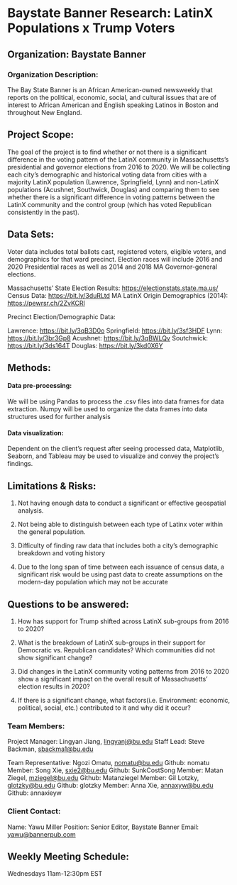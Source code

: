 # Baystate Banner Research: LatinX Populations x Trump Voters
 
## Organization: Baystate Banner

### Organization Description:

The Bay State Banner is an African American-owned newsweekly that reports on the political, economic, social, and cultural issues that are of interest to African American and English speaking Latinos in Boston and throughout New England. 

## Project Scope:

The goal of the project is to find whether or not there is a significant difference in the voting pattern of the LatinX community in Massachusetts’s presidential and governor elections from 2016 to 2020. We will be collecting each city’s demographic and historical voting data from cities with a majority LatinX population (Lawrence, Springfield, Lynn) and non-LatinX populations (Acushnet, Southwick, Douglas) and comparing them to see whether there is a significant difference in voting patterns between the LatinX community and the control group (which has voted Republican consistently in the past). 

## Data Sets:

Voter data includes total ballots cast, registered voters, eligible voters, and demographics for that ward precinct. Election races will include 2016 and 2020 Presidential races as well as 2014 and 2018 MA Governor-general elections.

Massachusetts’ State Election Results: https://electionstats.state.ma.us/
Census Data: https://bit.ly/3duRLtd
MA LatinX Origin Demographics (2014): https://pewrsr.ch/2ZvKCRl

Precinct Election/Demographic Data: 

Lawrence: https://bit.ly/3qB3D0o
Springfield: https://bit.ly/3sf3HDF
Lynn: https://bit.ly/3br3Gp8
Acushnet: https://bit.ly/3qBWLQv
Soutchwick: https://bit.ly/3ds164T
Douglas: https://bit.ly/3kd0X6Y

## Methods:

#### Data pre-processing: 
We will be using Pandas to process the .csv files into data frames for data extraction. Numpy will be used to organize the data frames into data structures used for further analysis

#### Data visualization:
Dependent on the client’s request after seeing processed data, Matplotlib, Seaborn, and Tableau may be used to visualize and convey the project’s findings.

## Limitations & Risks:

1. Not having enough data to conduct a significant or effective geospatial analysis.

2. Not being able to distinguish between each type of Latinx voter within the general population. 

3. Difficulty of finding raw data that includes both a city’s demographic breakdown and voting history

4. Due to the long span of time between each issuance of census data, a significant risk would be using past data to create assumptions on the modern-day population which may not be accurate

## Questions to be answered:

1. How has support for Trump shifted across LatinX sub-groups from 2016 to 2020?

2. What is the breakdown of LatinX sub-groups in their support for Democratic vs. Republican candidates? Which communities did not show significant change?

3. Did changes in the LatinX community voting patterns from 2016 to 2020 show a significant impact on the overall result of Massachusetts’ election results in 2020?

4. If there is a significant change, what factors(i.e. Environment: economic, political, social, etc.) contributed to it and why did it occur? 

### Team Members: 

Project Manager: Lingyan Jiang, lingyanj@bu.edu
Staff Lead:  Steve Backman, sbackma1@bu.edu

Team Representative: Ngozi Omatu, nomatu@bu.edu    Github: nomatu
Member: Song Xie, sxie2@bu.edu                                   Github: SunkCostSong
Member: Matan Ziegel, mziegel@bu.edu                         Github: Matanziegel
Member: Gil Lotzky, glotzky@bu.edu                               Github: glotzky
Member: Anna Xie, annaxyw@bu.edu                              Github: annaxieyw

### Client Contact: 

Name: Yawu Miller
Position: Senior Editor, Baystate Banner
Email: yawu@bannerpub.com

## Weekly Meeting Schedule:
Wednesdays 11am-12:30pm EST

